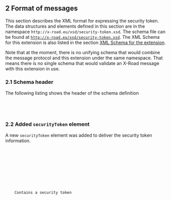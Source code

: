 ## 2 Format of messages

This section describes the XML format for expressing the security token. The data
structures and elements defined in this section are in the namespace `http://x-road.eu/xsd/security-token.xsd`. The
schema file can be found at [`http://x-road.eu/xsd/security-token.xsd`](http://x-road.eu/xsd/security-token.xsd).
The XML Schema for this extension is also listed in the section [XML Schema for the extension](#xml-schema-for-the-extension).

Note that at the moment, there is no unifying schema that would combine the message protocol and this extension under
the same namespace. That means there is no single schema that would validate an X-Road message with this extension in use.

### 2.1 Schema header

The following listing shows the header of the schema definition

```xml





```

### 2.2 Added `securityToken` element
A new `securityToken` element was added to deliver the security token information.

```xml

  
    
      
        
      
    
  
  
    Contains a security token
  


```